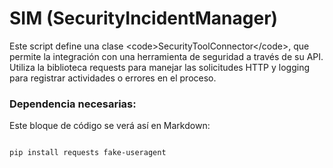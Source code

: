 # SIM (SecurityIncidentManager)
Este script define una clase &lt;code>SecurityToolConnector&lt;/code>, que permite la integración con una herramienta de seguridad a través de su API.                          Utiliza la biblioteca requests para manejar las solicitudes HTTP y logging para registrar actividades o errores en el proceso.

<h3> Dependencia necesarias:</h3>

Este bloque de código se verá así en Markdown:

``` bash

pip install requests fake-useragent
```
